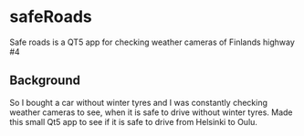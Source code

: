 # safeRoads
Safe roads is a QT5 app for checking weather cameras of Finlands highway #4

## Background

So I bought a car without winter tyres and I was constantly checking weather cameras to see, when it is safe to drive without winter tyres. Made this small Qt5 app to see if it is safe to drive from Helsinki to Oulu.
